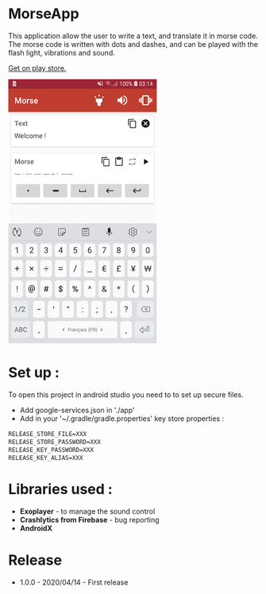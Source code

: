 # MorseApp

This application allow the user to write a text, and translate it in morse code.
The morse code is written with dots and dashes, and can be played with the flash light, vibrations and sound.

[Get on play store.](https://play.google.com/store/apps/details?id=com.loic.morseapp)

![Screen shot](readme-images/screen-en-small.png)

# Set up :
To open this project in android studio you need to to set up secure files.
- Add google-services.json in './app'
- Add in your '~/.gradle/gradle.properties' key store properties :
```
RELEASE_STORE_FILE=XXX
RELEASE_STORE_PASSWORD=XXX
RELEASE_KEY_PASSWORD=XXX
RELEASE_KEY_ALIAS=XXX
```

# Libraries used :
- **Exoplayer** - to manage the sound control
- **Crashlytics from Firebase** - bug reporting
- **AndroidX**

# Release
- 1.0.0 - 2020/04/14 - First release

